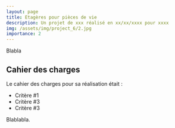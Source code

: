 ```yaml
---
layout: page
title: Etagères pour pièces de vie
description: Un projet de xxx réalisé en xx/xx/xxxx pour xxxx
img: /assets/img/project_6/2.jpg
importance: 2
---
```


Blabla

## Cahier des charges
Le cahier des charges pour sa réalisation était :

+ Critère #1
+ Critère #3
+ Critère #3

<div class="row">
    <div class="col">
        <img class="img-fluid rounded z-depth-1" src="{{ '/assets/img/project_6/1.jpg' | relative_url }}" alt="" title="Titre image 1"/>
    </div>
    <div class="col">
        <img class="img-fluid rounded z-depth-1" src="{{ '/assets/img/project_6/3.jpg' | relative_url }}" alt="" title="Titre image 2"/>
    </div>
    <div class="col">
        <img class="img-fluid rounded z-depth-1" src="{{ '/assets/img/project_6/4.jpg' | relative_url }}" alt="" title="Titre image 2"/>
    </div>
</div>
<div class="caption">
    Blablabla.
</div>